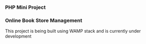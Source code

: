 ### PHP Mini Project
### Online Book Store Management
<p>This project is being built using WAMP stack and is currently under development</p>
 
